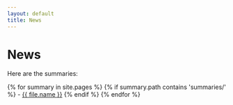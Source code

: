 ```yaml
---
layout: default
title: News
---
```


# News

Here are the summaries:

{% for summary in site.pages %}
  {% if summary.path contains 'summaries/' %}
    - <a href="{{ file.path | relative_url }}">{{ file.name }}</a>
  {% endif %}
{% endfor %}